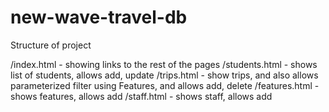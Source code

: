 # new-wave-travel-db

Structure of project

/index.html - showing links to the rest of the pages
/students.html - shows list of students, allows add, update
/trips.html - show trips, and also allows parameterized filter using Features, and allows add, delete
/features.html - shows features, allows add
/staff.html - shows staff, allows add
